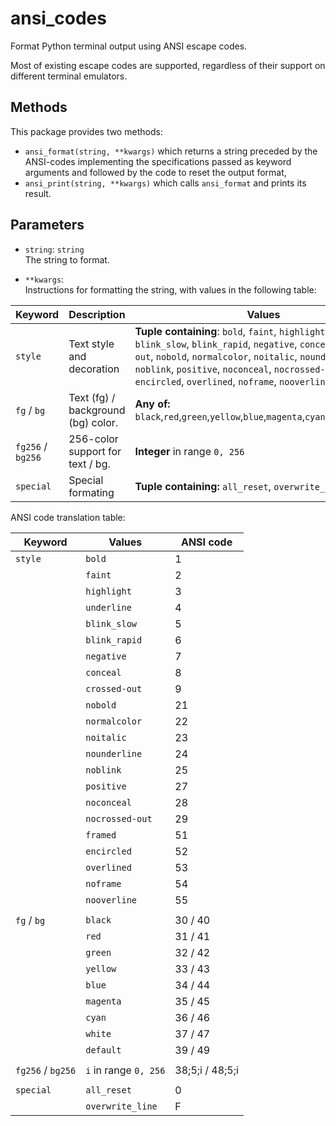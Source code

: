 
ansi_codes
==========

Format Python terminal output using ANSI escape codes.


Most of existing escape codes are supported, regardless of their support on
different terminal emulators.

Methods
-------

This package provides two methods:

- `ansi_format(string, **kwargs)` which returns a string preceded by the
  ANSI-codes implementing the specifications passed as keyword arguments and
  followed by the code to reset the output format,
- `ansi_print(string, **kwargs)` which calls `ansi_format` and prints its
  result.

Parameters
----------

- `string`: `string`  
    The string to format.

- `**kwargs`:  
    Instructions for formatting the string, with values in the following table:

| Keyword           | Description                           | Values        |
|-------------------|---------------------------------------|---------------|
| `style`           | Text style and decoration             | **Tuple containing**: `bold`, `faint`, `highlight`, `underline`, `blink_slow`, `blink_rapid`, `negative`, `conceal`, `crossed-out`, `nobold`, `normalcolor`, `noitalic`, `nounderline`, `noblink`, `positive`, `noconceal`, `nocrossed-out`, `framed`, `encircled`, `overlined`, `noframe`, `nooverline` |
| `fg` /  `bg`      | Text (fg) /  background (bg) color.   | **Any of:** `black`,`red`,`green`,`yellow`,`blue`,`magenta`,`cyan`,`white`,`default` |
| `fg256` /  `bg256`| 256-color support for text /  bg.     | **Integer** in range `0, 256` |
| `special`         | Special formating                     | **Tuple containing:** `all_reset`, `overwrite_line` |


ANSI code translation table:

| Keyword           | Values                            | ANSI code         |
|-------------------|-----------------------------------|-------------------|
| `style`           | `bold`                            | 1                 |
|                   | `faint`                           | 2                 |
|                   | `highlight`                       | 3                 |
|                   | `underline`                       | 4                 |
|                   | `blink_slow`                      | 5                 |
|                   | `blink_rapid`                     | 6                 |
|                   | `negative`                        | 7                 |
|                   | `conceal`                         | 8                 |
|                   | `crossed-out`                     | 9                 |
|                   | `nobold`                          | 21                |
|                   | `normalcolor`                     | 22                |
|                   | `noitalic`                        | 23                |
|                   | `nounderline`                     | 24                |
|                   | `noblink`                         | 25                |
|                   | `positive`                        | 27                |
|                   | `noconceal`                       | 28                |
|                   | `nocrossed-out`                   | 29                |
|                   | `framed`                          | 51                |
|                   | `encircled`                       | 52                |
|                   | `overlined`                       | 53                |
|                   | `noframe`                         | 54                |
|                   | `nooverline`                      | 55                |
|                   |                                   |                   |
| `fg` /  `bg`      | `black`                           | 30 /  40          |
|                   | `red`                             | 31 /  41          |
|                   | `green`                           | 32 /  42          |
|                   | `yellow`                          | 33 /  43          |
|                   | `blue`                            | 34 /  44          |
|                   | `magenta`                         | 35 /  45          |
|                   | `cyan`                            | 36 /  46          |
|                   | `white`                           | 37 /  47          |
|                   | `default`                         | 39 /  49          |
|                   |                                   |                   |
| `fg256` /  `bg256`| `i` in range `0, 256`             | 38;5;i /  48;5;i  |
|                   |                                   |                   |
| `special`         | `all_reset`                       | 0                 |
|                   | `overwrite_line`                  | F                 |
